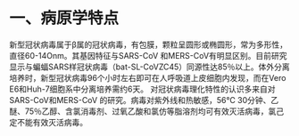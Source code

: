 # 一、病原学特点

新型冠状病毒属于β属的冠状病毒，有包膜，颗粒呈圆形或椭圆形，常为多形性，直径60-14Onm。其基因特征与SARS-CoV 和MERS-CoV有明显区别。目前研究显示与蝙蝠SARS样冠状病毒（bat-SL-CoVZC45）同源性达85％以上。体外分离培养时，新型冠状病毒96个小时左右即可在人呼吸道上皮细胞内发现，而在Vero E6和Huh-7细胞系中分离培养需约6天。
对冠状病毒理化特性的认识多来自对SARS-CoV和MERS-CoV 的研究。病毒对紫外线和热敏感，56℃ 30分钟、乙醚、75％乙醇、含氯消毒剂、过氧乙酸和氯仿等脂溶剂均可有效灭活病毒，氯己定不能有效灭活病毒。
